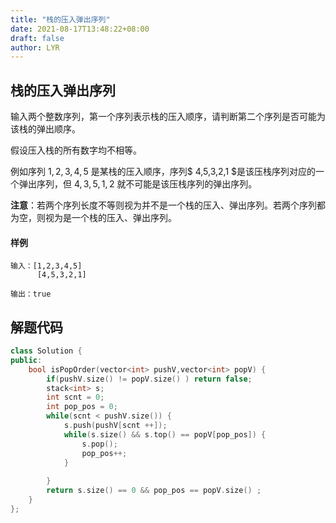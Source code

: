 ```yaml
---
title: "栈的压入弹出序列"
date: 2021-08-17T13:48:22+08:00
draft: false
author: LYR
---
```


## 栈的压入弹出序列

输入两个整数序列，第一个序列表示栈的压入顺序，请判断第二个序列是否可能为该栈的弹出顺序。

假设压入栈的所有数字均不相等。

例如序列 $1,2,3,4,5$  是某栈的压入顺序，序列$ 4,5,3,2,1  $是该压栈序列对应的一个弹出序列，但  $4,3,5,1,2$ 就不可能是该压栈序列的弹出序列。

**注意**：若两个序列长度不等则视为并不是一个栈的压入、弹出序列。若两个序列都为空，则视为是一个栈的压入、弹出序列。

#### 样例

```
输入：[1,2,3,4,5]
      [4,5,3,2,1]

输出：true
```





## 解题代码



```cpp
class Solution {
public:
    bool isPopOrder(vector<int> pushV,vector<int> popV) {
        if(pushV.size() != popV.size() ) return false;
        stack<int> s;
        int scnt = 0;
        int pop_pos = 0;
        while(scnt < pushV.size()) {
            s.push(pushV[scnt ++]);
            while(s.size() && s.top() == popV[pop_pos]) {
                s.pop();
                pop_pos++;
            }
            
        }
        return s.size() == 0 && pop_pos == popV.size() ;
    }
};
```











